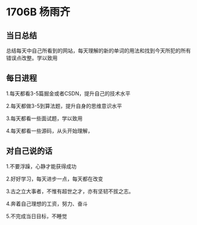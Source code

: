 # 1706B 杨雨齐

## 当日总结
总结每天中自己所看到的网站，每天理解的新的单词的用法和找到今天所犯的所有错误点改整。学以致用


## 每日进程

1.每天都看3-5篇掘金或者CSDN，提升自己的技术水平

2.每天都做3-5到算法题，提升自身的思维意识水平

3.每天都看一些面试题，学以致用

4.每天都看一些源码，从头开始理解，



## 对自己说的话
1.不要浮躁，心静才能获得成功

2.好好学习，每天进步一点，每天都在改变

3.古之立大事者，不惟有超世之才，亦有坚韧不拔之志。

4.奔着自己理想的工资，努力、奋斗

5.不完成当日目标，不睡觉


